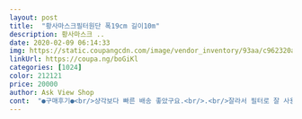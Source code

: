 ```yaml
---
layout: post 
title:  "황사마스크필터원단 폭19cm 길이10m" 
description: 황사마스크 ..
date: 2020-02-09 06:14:33 
img: https://static.coupangcdn.com/image/vendor_inventory/93aa/c962320a45afcee2e63408f644706a4bc74f2cd39f18958d6db08c39f251.jpg 
linkUrl: https://coupa.ng/boGiKl 
categories: [1024] 
color: 212121 
price: 20000 
author: Ask View Shop 
cont:  "●구매후기●<br/>샹각보다 빠른 배송 좋았구요.<br/>.<br/>잘라서 필터로 잘 사용하는 중입니다.<br/> 100장 넘게 조각이 나옵니다.<br/>.<br/>부담스럽지 않은 방법으로 잘 배송해 주셨어요~^^<br/>아이가 둘이다보니 비축해둔 일회용 마스크 다쓰고나면 어쩌나 싶은맘에  면마스크 만들어서 필터 교체하며 쓸려고 구매했어요 주문이 만이 밀려서 그런지 배송이 조금 늦었지만 필터는 맘에들어요 잘쓸게요<br/>아직 사용전이에요.<br/>앞뒤면이 틀리네요.<br/>흔히 알고 있는 부직포 느낌 그대로에요.<br/><br/>샹각보다 빠른 배송 좋았구요.<br/>.<br/>잘라서 필터로 잘 사용하는 중입니다.<br/> 100장 넘게 조각이 나옵니다.<br/>.<br/>부담스럽지 않은 방법으로 잘 배송해 주셨어요~^^<br/>아이가 둘이다보니 비축해둔 일회용 마스크 다쓰고나면 어쩌나 싶은맘에  면마스크 만들어서 필터 교체하며 쓸려고 구매했어요 주문이 만이 밀려서 그런지 배송이 조금 늦었지만 필터는 맘에들어요 잘쓸게요<br/>아직 사용전이에요.<br/>앞뒤면이 틀리네요.<br/>흔히 알고 있는 부직포 느낌 그대로에요.<br/><br/>" 
---
```


